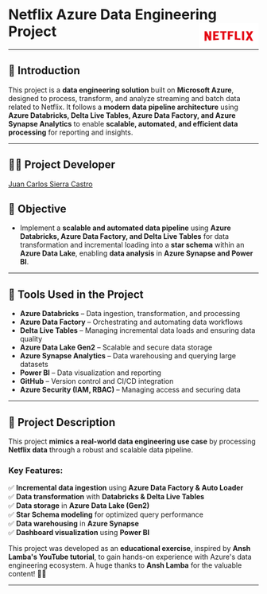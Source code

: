 # Netflix Azure Data Engineering Project <img src="https://raw.githubusercontent.com/juancarlosierrac/Netflix-AzureDataEngineeringProject/main/Images/Netflix_Logo.png" width="120px" height="50px" align="right">

<hr>

## 📌 Introduction  
This project is a **data engineering solution** built on **Microsoft Azure**, designed to process, transform, and analyze streaming and batch data related to Netflix. It follows a **modern data pipeline architecture** using **Azure Databricks, Delta Live Tables, Azure Data Factory, and Azure Synapse Analytics** to enable **scalable, automated, and efficient data processing** for reporting and insights.  

---

## 👨‍💻 Project Developer  
<a href="https://github.com/juancarlosierrac" target="_blank">Juan Carlos Sierra Castro</a>  

## 🎯 Objective  
- Implement a **scalable and automated data pipeline** using **Azure Databricks, Azure Data Factory, and Delta Live Tables** for data transformation and incremental loading into a **star schema** within an **Azure Data Lake**, enabling **data analysis** in **Azure Synapse and Power BI**.

---

## 🚀 Tools Used in the Project  
- **Azure Databricks** – Data ingestion, transformation, and processing  
- **Azure Data Factory** – Orchestrating and automating data workflows  
- **Delta Live Tables** – Managing incremental data loads and ensuring data quality  
- **Azure Data Lake Gen2** – Scalable and secure data storage  
- **Azure Synapse Analytics** – Data warehousing and querying large datasets  
- **Power BI** – Data visualization and reporting  
- **GitHub** – Version control and CI/CD integration  
- **Azure Security (IAM, RBAC)** – Managing access and securing data  

---

## 📜 Project Description  
This project **mimics a real-world data engineering use case** by processing **Netflix data** through a robust and scalable data pipeline.  

### **Key Features:**  
✅ **Incremental data ingestion** using **Azure Data Factory & Auto Loader**  
✅ **Data transformation** with **Databricks & Delta Live Tables**  
✅ **Data storage** in **Azure Data Lake (Gen2)**  
✅ **Star Schema modeling** for optimized query performance  
✅ **Data warehousing** in **Azure Synapse**  
✅ **Dashboard visualization** using **Power BI**  

This project was developed as an **educational exercise**, inspired by **Ansh Lamba's YouTube tutorial**, to gain hands-on experience with Azure's data engineering ecosystem. A huge thanks to **Ansh Lamba** for the valuable content! 🎥🙌  

--- 
